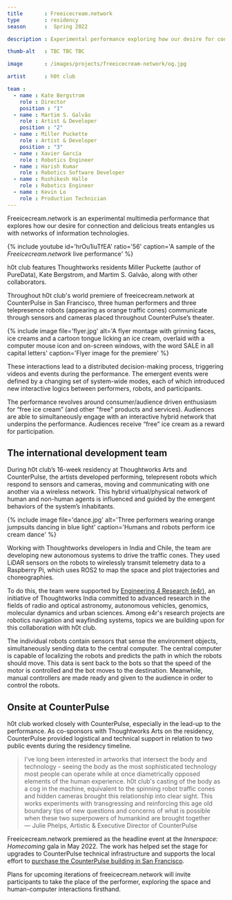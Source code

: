 ```yaml
---
title       : Freeicecream.network
type        : residency
season      :  Spring 2022

description : Experimental performance exploring how our desire for connection and delicious treats entangles us with networks of information technologies.

thumb-alt   : TBC TBC TBC

image       : /images/projects/freeicecream-network/og.jpg

artist      : h0t club

team :
  - name : Kate Bergstrom
    role : Director
    position : "1"
  - name : Martim S. Galvão
    role : Artist & Developer
    position : "2"
  - name : Miller Puckette
    role : Artist & Developer
    position : "3"
  - name : Xavier García
    role : Robotics Engineer
  - name : Harish Kumar
    role : Robotics Software Developer
  - name : Rushikesh Halle
    role : Robotics Engineer
  - name : Kevin Lo
    role : Production Technician
---
```

Freeicecream.network is an experimental multimedia performance that explores how our desire for connection and delicious treats entangles us with networks of information technologies. 

{% include youtube id='hrOu1iuTfEA' ratio='56'
   caption='A sample of the *Freeicecream.network* live performance' %}

h0t club features Thoughtworks residents Miller Puckette (author of PureData), Kate Bergstrom, and Martim S. Galvão, along with other collaborators.

Throughout h0t club's world premiere of freeicecream.network at CounterPulse in San Francisco, three human performers and three telepresence robots (appearing as orange traffic cones) communicate through sensors and cameras placed throughout CounterPulse’s theater.

{% include image file='flyer.jpg'
   alt='A flyer montage with grinning faces, ice creams and a cartoon tongue licking an ice cream, overlaid with a computer mouse icon and on-screen windows, with the word SALE in all capital letters'
   caption='Flyer image for the premiere' %}

These interactions lead to a distributed decision-making process, triggering videos and events during the performance. The emergent events were defined by a changing set of system-wide modes, each of which introduced new interactive logics between performers, robots, and participants.

The performance revolves around consumer/audience driven enthusiasm for “free ice cream” (and other "free" products and services). Audiences are able to simultaneously engage with an interactive hybrid network that underpins the performance. Audiences receive “free” ice cream as a reward for participation.

## The international development team

During h0t club’s 16-week residency at Thoughtworks Arts and CounterPulse, the artists developed performing, telepresent robots which respond to sensors and cameras, moving and communicating with one another via a wireless network. This hybrid virtual/physical network of human and non-human agents is influenced and guided by the emergent behaviors of the system’s inhabitants.

{% include image file='dance.jpg'
   alt='Three performers wearing orange jumpsuits dancing in blue light'
   caption='Humans and robots perform ice cream dance' %}

Working with Thoughtworks developers in India and Chile, the team are developing new autonomous systems to drive the traffic cones. They used LiDAR sensors on the robots to wirelessly transmit telemetry data to a Raspberry Pi, which uses ROS2 to map the space and plot trajectories and choreographies.

To do this, the team were supported by [Engineering 4 Research (e4r)](https://www.thoughtworks.com/engineering-research), an initiative of Thoughtworks India committed to advanced research in the fields of radio and optical astronomy, autonomous vehicles, genomics, molecular dynamics and urban sciences. Among e4r's research projects are robotics navigation and wayfinding systems, topics we are building upon for this collaboration with h0t club.

The individual robots contain sensors that sense the environment objects, simultaneously sending data to the central computer. The central computer is capable of localizing the robots and predicts the path in which the robots should move. This data is sent back to the bots so that the speed of the motor is controlled and the bot moves to the destination. Meanwhile, manual controllers are made ready and given to the audience in order to control the robots.

## Onsite at CounterPulse

h0t club worked closely with CounterPulse, especially in the lead-up to the performance. As co-sponsors with Thoughtworks Arts on the residency, CounterPulse provided logistical and technical support in relation to two public events during the residency timeline.

> I've long been interested in artworks that intersect the body and technology - seeing the body as the most sophisticated technology most people can operate while at once diametrically opposed elements of the human experience. h0t club's casting of the body as a cog in the machine, equivalent to the spinning robot traffic cones and hidden cameras brought this relationship into clear sight. This works experiments with transgressing and reinforcing this age old boundary tips of new questions and concerns of what is possible when these two superpowers of humankind are brought together<br><span class='quotee'>— Julie Phelps, Artistic & Executive Director of CounterPulse</span>

Freeicecream.network premiered as the headline event at the _Innerspace: Homecoming_ gala in May 2022. The work has helped set the stage for upgrades to CounterPulse technical infrastructure and supports the local effort to [purchase the CounterPulse building in San Francisco](https://counterpulse.org/event/buyourbuilding/).

Plans for upcoming iterations of freeicecream.network will invite participants to take the place of the performer, exploring the space and human-computer interactions firsthand.
